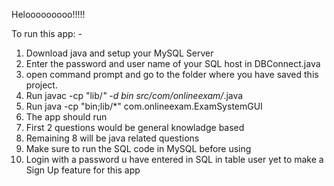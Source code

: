 Helooooooooo!!!!! 

To run this app: -
1. Download java and setup your MySQL Server
2. Enter the password and user name of your SQL host in DBConnect.java
3. open command prompt and go to the folder where you have saved this project.
4. Run javac -cp "lib/*" -d bin src/com/onlineexam/*.java
5. Run java -cp "bin;lib/*" com.onlineexam.ExamSystemGUI
6. The app should run
7. First 2 questions would be general knowladge based
8. Remaining 8 will be java related questions
9. Make sure to run the SQL code in MySQL before using
10. Login with a password u have entered in SQL in table user yet to make a Sign Up feature for this app

